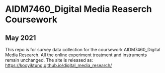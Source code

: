 # AIDM7460_Digital Media Reaserch Coursework 
## May 2021
This repo is for survey data collection for the coursework AIDM7460_Digital Media Research. 
All the online experiment treatment and instruments remain unchanged. 
The site is released as: https://kooyiktung.github.io/digital_media_research/
